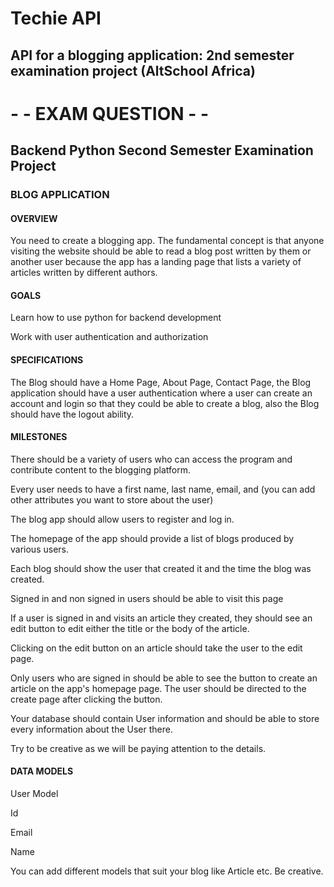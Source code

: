 # Techie API
## API for a  blogging application: 2nd semester examination project  (AltSchool Africa)

# - - EXAM QUESTION - -

## Backend Python Second Semester Examination Project

### BLOG APPLICATION

#### OVERVIEW

You need to create a blogging app. The fundamental concept is that anyone visiting the website should be able to read a blog post written by them or another user because the app has a landing page that lists a variety of articles written by different authors.

#### GOALS

Learn how to use python for backend development

Work with user authentication and authorization

#### SPECIFICATIONS

The Blog should have a Home Page, About Page, Contact Page, the Blog application should have a user authentication where a user can create an account and login so that they  could be able to create a blog, also the Blog should have the logout ability.

#### MILESTONES

There should be a variety of users who can access the program and contribute content to the blogging platform.

Every user needs to have a first name, last name, email, and (you can add other attributes you want to store about the user)

The blog app should allow users to register and log in.

The homepage of the app should provide a list of blogs produced by various users.

Each blog should show the user that created it and the time the blog was created.

Signed in and non signed in users should be able to visit this page

If a user is signed in and visits an article they created, they should see an edit button to edit either the title or the body of the article.

Clicking on the edit button on an article should take the user to the edit page.

Only users who are signed in should be able to see the button to create an article on the app's homepage page. The user should be directed to the create page after clicking the button.

Your database should contain User information and should be able to store every information about the User there.

Try to be creative as we will be paying attention to the details.

#### DATA MODELS

User Model

Id

Email

Name

You can add different models that suit your blog like Article etc. Be creative.
